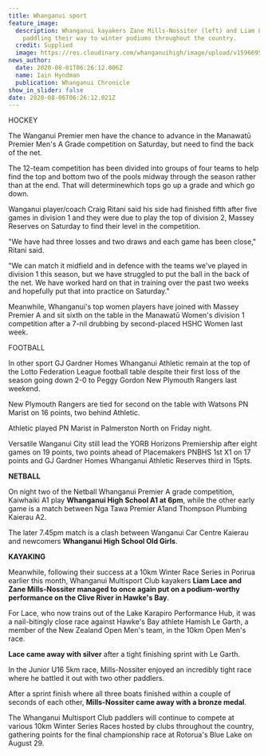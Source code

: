 ```yaml
---
title: Whanganui sport
feature_image:
  description: Whanganui kayakers Zane Mills-Nossiter (left) and Liam Lace are
    paddling their way to winter podiums throughout the country.
  credit: Supplied
  image: https://res.cloudinary.com/whanganuihigh/image/upload/v1596695201/News/Zane_Mills-Nossiter_left_and_Liam_Lace._Chron_1.8.20_photo_supplied.jpg
news_author:
  date: 2020-08-01T06:26:12.006Z
  name: Iain Hyndman
  publication: Whanganui Chronicle
show_in_slider: false
date: 2020-08-06T06:26:12.021Z
---
```

HOCKEY

The Wanganui Premier men have the chance to advance in the Manawatū Premier Men's A Grade competition on Saturday, but need to find the back of the net.

The 12-team competition has been divided into groups of four teams to help find the top and bottom two of the pools midway through the season rather than at the end. That will determinewhich tops go up a grade and which go down.

Wanganui player/coach Craig Ritani said his side had finished fifth after five games in division 1 and they were due to play the top of division 2, Massey Reserves on Saturday to find their level in the competition.

"We have had three losses and two draws and each game has been close," Ritani said.

"We can match it midfield and in defence with the teams we've played in division 1 this season, but we have struggled to put the ball in the back of the net. We have worked hard on that in training over the past two weeks and hopefully put that into practice on Saturday."

Meanwhile, Whanganui's top women players have joined with Massey Premier A and sit sixth on the table in the Manawatū Women's division 1 competition after a 7-nil drubbing by second-placed HSHC Women last week.

FOOTBALL

In other sport GJ Gardner Homes Whanganui Athletic remain at the top of the Lotto Federation League football table despite their first loss of the season going down 2-0 to Peggy Gordon New Plymouth Rangers last weekend.

New Plymouth Rangers are tied for second on the table with Watsons PN Marist on 16 points, two behind Athletic.

Athletic played PN Marist in Palmerston North on Friday night.

Versatile Wanganui City still lead the YORB Horizons Premiership after eight games on 19 points, two points ahead of Placemakers PNBHS 1st X1 on 17 points and GJ Gardner Homes Whanganui Athletic Reserves third in 15pts.

**NETBALL**

On night two of the Netball Whanganui Premier A grade competition, Kaiwhaiki A1 play **Whanganui High School A1 at 6pm**, while the other early game is a match between Nga Tawa Premier A1and Thompson Plumbing Kaierau A2.

The later 7.45pm match is a clash between Wanganui Car Centre Kaierau and newcomers **Whanganui High School Old Girls**.

**KAYAKING**

Meanwhile, following their success at a 10km Winter Race Series in Porirua earlier this month, Whanganui Multisport Club kayakers **Liam Lace and Zane Mills-Nossiter managed to once again put on a podium-worthy performance on the Clive River in Hawke's Bay**.

For Lace, who now trains out of the Lake Karapiro Performance Hub, it was a nail-bitingly close race against Hawke's Bay athlete Hamish Le Garth, a member of the New Zealand Open Men's team, in the 10km Open Men's race.

**Lace came away with silver** after a tight finishing sprint with Le Garth.

In the Junior U16 5km race, Mills-Nossiter enjoyed an incredibly tight race where he battled it out with two other paddlers.

After a sprint finish where all three boats finished within a couple of seconds of each other, **Mills-Nossiter came away with a bronze medal**.

The Whanganui Multisport Club paddlers will continue to compete at various 10km Winter Series Races hosted by clubs throughout the country, gathering points for the final championship race at Rotorua's Blue Lake on August 29.